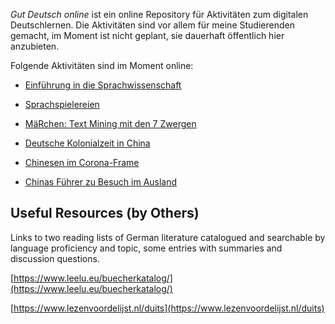 *Gut Deutsch online* ist ein online Repository für Aktivitäten zum digitalen Deutschlernen. Die Aktivitäten sind vor allem für meine Studierenden gemacht, im Moment ist nicht geplant, sie dauerhaft öffentlich hier anzubieten. 

Folgende Aktivitäten sind im Moment online: 

- [Einführung in die Sprachwissenschaft](linguistik/main.html)

- [Sprachspielereien](sprachspielereien/einheiten/index.html)

- [MäRchen: Text Mining mit den 7 Zwergen](maerchen/docs/about.html)

- [Deutsche Kolonialzeit in China](qingdao/main.html)

- [Chinesen im Corona-Frame](framing/main.html)

- [Chinas Führer zu Besuch im Ausland](auslandsbesuche/main.html)



## Useful Resources (by Others)

Links to two reading lists of German literature catalogued and searchable by language proficiency and topic, some entries with summaries and discussion questions. 

[https://www.leelu.eu/buecherkatalog/](https://www.leelu.eu/buecherkatalog/)

[https://www.lezenvoordelijst.nl/duits](https://www.lezenvoordelijst.nl/duits)